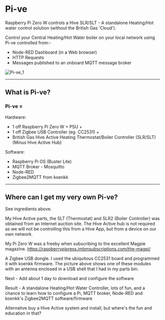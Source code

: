 # Pi-ve
Raspberry Pi Zero W controls a Hive SLR/SLT - A standalone Heating/Hot water control solution (without the British Gas 'Cloud').

Control your Central Heating/Hot Water boiler on your local network using Pi-ve controlled from:-

* Node-RED Dashboard (in a Web browser)
* HTTP Requests
* Messages published to an onboard MQTT message broker

![Pi-ve_1](https://user-images.githubusercontent.com/24318993/116269807-6c4e9180-a776-11eb-95e4-f6336ae7906d.png)

---

## What is Pi-ve?

### Pi-ve =

Hardware: 
* 1 off Raspberry Pi Zero W + PSU +
* 1 off Zigbee USB Controller (eg. CC2531) + 
* British Gas Hive Active Heating Thermostat/Boiler Controller (SLR/SLT)  (Minus Hive Active Hub)

Software:
* Raspberry Pi OS (Buster Lite)
* MQTT Broker - Mosquitto
* Node-RED
* Zigbee2MQTT from koenkk

---

## Where can I get my very own Pi-ve?

See ingredients above. 

My Hive Active parts, the SLT (Thermostat) and SLR2 (Boiler Controller) was obtained from an Internet auction site. The Hive Active hub is not required  as we will not be controlling this from
a Hive App, but from a device on our own network.

My Pi Zero W was a freeby when subscribing to the excellent Magpie magazine. https://raspberrypipress.imbmsubscriptions.com/the-magpi/

A Zigbee USB dongle. I used the ubiquitous CC2531 board and programmed it with koenkk firmware. The picture above shows one of these modules with an antenna enclosed in a USB shell that I had 
in my parts bin.


Next - Add about 1 day to download and configure the software

Result - A standalone Heating/Hot Water Controller, lots of fun, and a chance to learn how to configure a Pi, MQTT broker, Node-RED and koenkk's Zigbee2MQTT software/firmware

Alternative buy a Hive Active system and install, but where's the fun and education in that?







